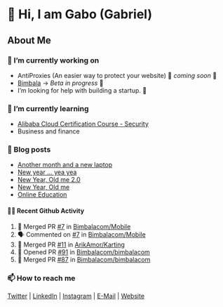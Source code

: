 

<!--
**mrgkanev/mrgkanev** is a ✨ _special_ ✨ repository because its `README.md` (this file) appears on your GitHub profile.

Here are some ideas to get you started:

-  ...
- 🌱 I’m currently learning ...
- 👯 I’m looking to collaborate on ...
- 🤔 I’m looking for help with ...
- 💬 Ask me about ...
- 📫 How to reach me: ...
- 😄 Pronouns: ...
- ⚡ Fun fact: ...
-->

# 👋 Hi, I am Gabo (Gabriel)

## About Me

### 🔭 I’m currently working on
- AntiProxies (An easier way to protect your website) 🚀 *coming soon* 🚀
- [Bimbala](https://bimbala.com/) -> *Beta in progress* 🚀
- I’m looking for help with building a startup. 🤔 

### 🌱 I’m currently learning
- [Alibaba Cloud Certification Course - Security](https://edu.alibabacloud.com/course/126)
- Business and finance

### 📖 Blog posts
<!-- BLOG-POST-LIST:START -->
- [Another month and a new laptop](https://mrgkanev.eu/blog/another-month-and-a-new-laptop/)
- [New year … yea yea](https://mrgkanev.eu/blog/new-year-yea-yea/)
- [New Year, Old me 2.0](https://mrgkanev.eu/blog/new-year-old-me-2-0/)
- [New Year, Old me](https://mrgkanev.eu/blog/new-year-old-me/)
- [Online Education](https://mrgkanev.eu/blog/online-education/)
<!-- BLOG-POST-LIST:END -->

#### 🧑‍💻 Recent Github Activity

<!--START_SECTION:activity-->
1. 🎉 Merged PR [#7](https://github.com/Bimbalacom/Mobile/pull/7) in [Bimbalacom/Mobile](https://github.com/Bimbalacom/Mobile)
2. 🗣 Commented on [#7](https://github.com/Bimbalacom/Mobile/issues/7) in [Bimbalacom/Mobile](https://github.com/Bimbalacom/Mobile)
3. 🎉 Merged PR [#11](https://github.com/ArikAmor/Karting/pull/11) in [ArikAmor/Karting](https://github.com/ArikAmor/Karting)
4. 💪 Opened PR [#91](https://github.com/Bimbalacom/bimbalacom/pull/91) in [Bimbalacom/bimbalacom](https://github.com/Bimbalacom/bimbalacom)
5. 🎉 Merged PR [#87](https://github.com/Bimbalacom/bimbalacom/pull/87) in [Bimbalacom/bimbalacom](https://github.com/Bimbalacom/bimbalacom)
<!--END_SECTION:activity-->


### 📫 How to reach me
[Twitter](https://twitter.com/mrgkanev) | [LinkedIn](https://www.linkedin.com/in/mrgkanev) | [Instagram](https://instagram.com/mrgkanev)  | [E-Mail](mailto:contact@mrgkanev.eu) | [Website](https://mrgkanev.eu)

